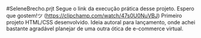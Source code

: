 #SeleneBrecho.prjt 
Segue o link da execução prática desse projeto. Espero que gostem!ツ (https://clipchamp.com/watch/47s0U0NuVBJ)
Primeiro projeto HTML/CSS desenvolvido. Ideia autoral para lançamento, onde achei bastante agradável planejar de uma outra ótica de e-commerce virtual.

